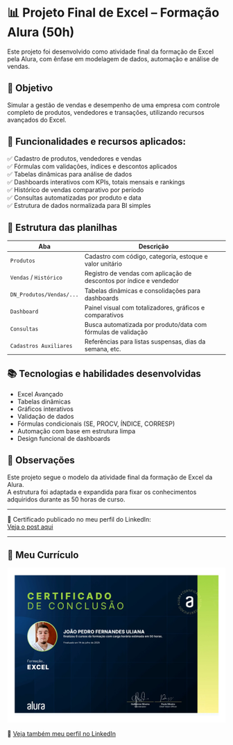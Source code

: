 # 📊 Projeto Final de Excel – Formação Alura (50h)

Este projeto foi desenvolvido como atividade final da formação de Excel pela Alura, com ênfase em modelagem de dados, automação e análise de vendas.

## 🎯 Objetivo

Simular a gestão de vendas e desempenho de uma empresa com controle completo de produtos, vendedores e transações, utilizando recursos avançados do Excel.

## 🧰 Funcionalidades e recursos aplicados:

✅ Cadastro de produtos, vendedores e vendas  
✅ Fórmulas com validações, índices e descontos aplicados  
✅ Tabelas dinâmicas para análise de dados  
✅ Dashboards interativos com KPIs, totais mensais e rankings  
✅ Histórico de vendas comparativo por período  
✅ Consultas automatizadas por produto e data  
✅ Estrutura de dados normalizada para BI simples

## 📁 Estrutura das planilhas

| Aba                     | Descrição                                                                 |
|--------------------------|---------------------------------------------------------------------------|
| `Produtos`              | Cadastro com código, categoria, estoque e valor unitário                  |
| `Vendas` / `Histórico`  | Registro de vendas com aplicação de descontos por índice e vendedor       |
| `DN_Produtos/Vendas/...`| Tabelas dinâmicas e consolidações para dashboards                         |
| `Dashboard`             | Painel visual com totalizadores, gráficos e comparativos                  |
| `Consultas`             | Busca automatizada por produto/data com fórmulas de validação             |
| `Cadastros Auxiliares`  | Referências para listas suspensas, dias da semana, etc.                   |

## 📚 Tecnologias e habilidades desenvolvidas

- Excel Avançado
- Tabelas dinâmicas
- Gráficos interativos
- Validação de dados
- Fórmulas condicionais (SE, PROCV, ÍNDICE, CORRESP)
- Automação com base em estrutura limpa
- Design funcional de dashboards

## 📌 Observações

Este projeto segue o modelo da atividade final da formação de Excel da Alura.  
A estrutura foi adaptada e expandida para fixar os conhecimentos adquiridos durante as 50 horas de curso.

---

📎 Certificado publicado no meu perfil do LinkedIn:  
[Veja o post aqui](https://www.linkedin.com/posts/joao-uliana_excel-alura-formaaexaetoexcel-activity-7350532427301171200-xecX?utm_source=share&utm_medium=member_desktop&rcm=ACoAAEOboqIBy7QshQNTArmXuiqrQXKhe0PbhbU)

---

## 📄 Meu Currículo

![Currículo de João Uliana](./curriculo-joao-uliana.jfif)

🔗 [Veja também meu perfil no LinkedIn](https://www.linkedin.com/in/joao-uliana/)
